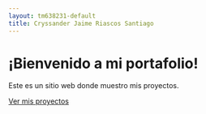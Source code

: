 ```yaml
---
layout: tm638231-default
title: Cryssander Jaime Riascos Santiago
---
```


# ¡Bienvenido a mi portafolio!
Este es un sitio web donde muestro mis proyectos.

[Ver mis proyectos](projects.md)
